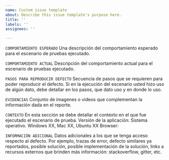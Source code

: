 ```yaml
---
name: Custom issue template
about: Describe this issue template's purpose here.
title: ''
labels: ''
assignees: ''

---
```


`C​OMPORTAMIENTO ESPERADO`
Una descripción del comportamiento esperado para el escenario de pruebas ejecutado.

`C​OMPORTAMIENTO ACTUAL`
Descripción del comportamiento actual para el escenario de pruebas ejecutado.

`P​ASOS PARA REPRODUCIR DEFECTO`
Secuencia de pasos que se requieren para poder reproducir el defecto. Si en la ejecución del escenario usted hizo uso de algún dato, debe detallar en los pasos, que dato uso y en donde lo uso.

`E​VIDENCIAS`
Conjunto de imagenes o videos que complementan la información dada en el reporte.

`CONTEXTO`
En esta sección se debe detallar el contexto en el que fue ejecutado el escenario de prueba.
V​ersión de la aplicación: 
S​istema operativo. Windows XX, Mac XX, Ubuntu XX
B​rowser:

`I​NFORMACIÓN ADICIONAL`
Datos adicionales a los que se tenga acceso respecto al defecto. Por ejemplo, trazas de error, defecto similares ya reportados, posible solución, posible implementación de la solución, links a recursos externos que brinden más información: stackoverflow, gitter, etc.
